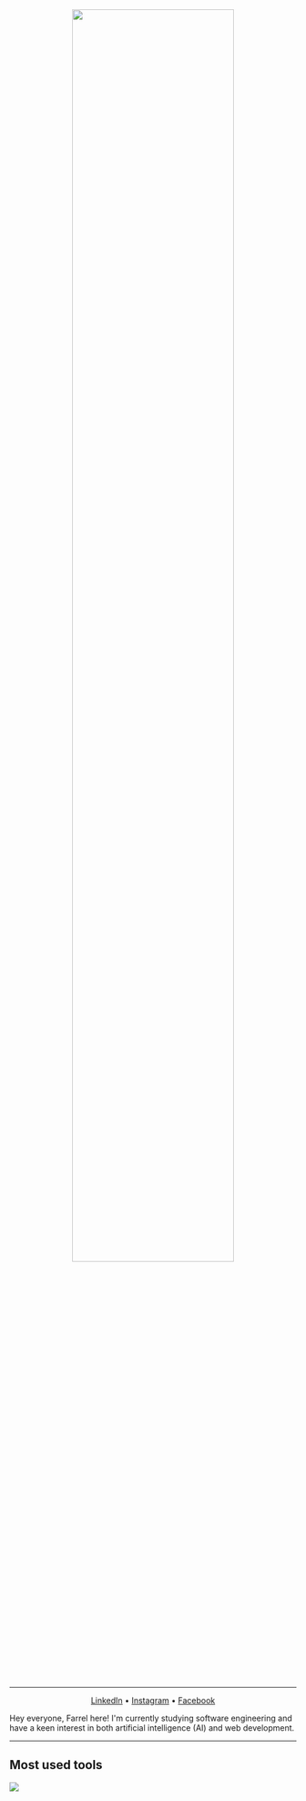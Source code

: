 <!--
<p> 
  Yow, hi!👋 I'm Farrel Augusta Dinata. For now, I'm a student at State Polytechnic of Malang (POLINEMA). My major is informatics/software engineering.👨‍💻. As a freshman, I'm excited to explore the world of INFORMATION TECHNOLOGY🌐
  So, what are you waiting for? Just follow me and ready to be a software engineer🚀
</p>
<div align="center">
  
  [![GitHub Streak](https://github-readme-streak-stats.herokuapp.com?user=FarrelAD&theme=highcontrast&hide_border=true&border_radius=10)](https://git.io/streak-stats)
  
  <a href="https://skillicons.dev">
    <img src="https://skillicons.dev/icons?i=git,vscode,java" />
  </a>
</div>
-->

<div align="center">
  <img src="https://www.gifcen.com/wp-content/uploads/2023/06/aurora-gif-1.gif" width="75%">
</div>

---

<p align="center">
  <a href="https://www.linkedin.com/in/farrelad/">LinkedIn</a> • <a href="https://www.instagram.com/farrel_rr/">Instagram</a> • <a href="https://web.facebook.com/farrelad100/">Facebook</a>
</p>

<p>
  Hey everyone, Farrel here! I'm currently studying software engineering and have a keen interest in both artificial intelligence (AI) and web development.
</p>

---

## Most used tools
<a href="https://skillicons.dev">
  <img src="https://skillicons.dev/icons?i=git,vscode,java,python" />
</a>
